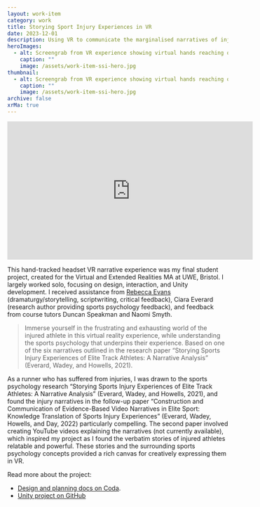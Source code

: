 ```yaml
---
layout: work-item
category: work
title: Storying Sport Injury Experiences in VR
date: 2023-12-01
description: Using VR to communicate the marginalised narratives of injured athletes.
heroImages:
  - alt: Screengrab from VR experience showing virtual hands reaching out for a glowing running shoe
    caption: ""
    image: /assets/work-item-ssi-hero.jpg
thumbnail:
  - alt: Screengrab from VR experience showing virtual hands reaching out for a glowing running shoe
    caption: ""
    image: /assets/work-item-ssi-hero.jpg
archive: false
xrMa: true
---
```


<p><iframe width="560" height="315" src="https://www.youtube.com/embed/RWrpRXgx5gY?si=I8U9_jdYSDKokBOL" title="YouTube video player" frameborder="0" allow="accelerometer; autoplay; clipboard-write; encrypted-media; gyroscope; picture-in-picture; web-share" referrerpolicy="strict-origin-when-cross-origin" allowfullscreen></iframe></p>

This hand-tracked headset VR narrative experience was my final student project, created for the Virtual and Extended Realities MA at UWE, Bristol. I largely worked solo, focusing on design, interaction, and Unity development. I received assistance from [Rebecca Evans](https://www.pellensemble.com/) (dramaturgy/storytelling, scriptwriting, critical feedback), Ciara Everard (research author providing sports psychology feedback), and feedback from course tutors Duncan Speakman and Naomi Smyth.

> Immerse yourself in the frustrating and exhausting world of the injured athlete in this virtual reality experience, while understanding the sports psychology that underpins their experience. Based on one of the six narratives outlined in the research paper “Storying Sports Injury Experiences of Elite Track Athletes: A Narrative Analysis” (Everard, Wadey, and Howells, 2021).

As a runner who has suffered from injuries, I was drawn to the sports psychology research “Storying Sports Injury Experiences of Elite Track Athletes: A Narrative Analysis” (Everard, Wadey, and Howells, 2021), and found the injury narratives in the follow-up paper “Construction and Communication of Evidence-Based Video Narratives in Elite Sport: Knowledge Translation of Sports Injury Experiences” (Everard, Wadey, Howells, and Day, 2022) particularly compelling. The second paper involved creating YouTube videos explaining the narratives (not currently available), which inspired my project as I found the verbatim stories of injured athletes relatable and powerful. These stories and the surrounding sports psychology concepts provided a rich canvas for creatively expressing them in VR.

Read more about the project:

- [Design and planning docs on Coda](https://coda.io/@jonjhiggins/storying-sports-injury-experiences-in-vr).
- [Unity project on GitHub](https://github.com/jonjhiggins/running-injury-narratives-vr)

